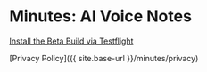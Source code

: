 # Minutes: AI Voice Notes

[Install the Beta Build via Testflight](https://testflight.apple.com/join/5z25NHwR)

[Privacy Policy]({{ site.base-url }}/minutes/privacy)